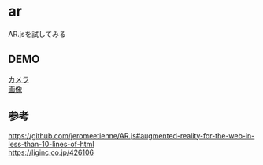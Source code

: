 # ar
AR.jsを試してみる

## DEMO
[カメラ](https://yuki-sakaguchi.github.io/ar/index.html)  
[画像](https://yuki-sakaguchi.github.io/ar/images/HIRO.jpg)

## 参考
https://github.com/jeromeetienne/AR.js#augmented-reality-for-the-web-in-less-than-10-lines-of-html  
https://liginc.co.jp/426106  
